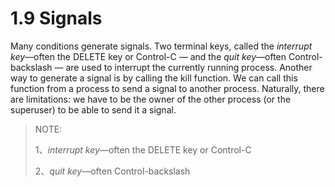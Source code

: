# 1.9 Signals



Many conditions generate signals. Two terminal keys, called the *interrupt key*—often the DELETE key or Control-C — and the *quit key*—often Control-backslash — are used to interrupt the currently running process. Another way to generate a signal is by calling the kill function. We can call this function from a process to send a signal to another process. Naturally, there are limitations: we have to be the owner of the other process (or the superuser) to be able to send it a signal.

> NOTE:
>
> 1、*interrupt key*—often the DELETE key or Control-C 
>
> 2、*quit key*—often Control-backslash 
>
> 

